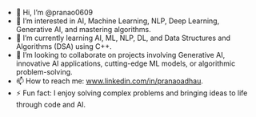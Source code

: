 - 👋 Hi, I’m @pranao0609
- 👀 I’m interested in AI, Machine Learning, NLP, Deep Learning, Generative AI, and mastering algorithms.
- 🌱 I’m currently learning AI, ML, NLP, DL, and Data Structures and Algorithms (DSA) using C++.
- 💞️ I’m looking to collaborate on projects involving Generative AI, innovative AI applications, cutting-edge ML models, or algorithmic problem-solving.
- 📫 How to reach me: www.linkedin.com/in/pranaoadhau.
- ⚡ Fun fact: I enjoy solving complex problems and bringing ideas to life through code and AI.
